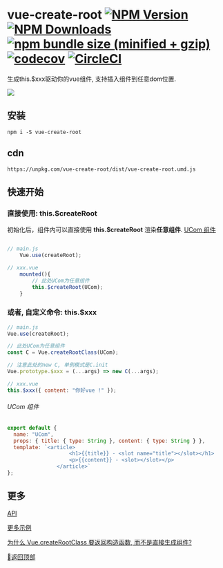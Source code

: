 # vue-create-root [![NPM Version][npm-image]][npm-url] [![NPM Downloads][downloads-image]][downloads-url] [![npm bundle size (minified + gzip)][size-image]][size-url] [![codecov](https://codecov.io/gh/any86/vue-create-root/branch/develop/graph/badge.svg)](https://codecov.io/gh/any86/vue-create-root) [![CircleCI](https://circleci.com/gh/any86/vue-create-root.svg?style=svg)](https://circleci.com/gh/any86/vue-create-root)

[size-image]: https://img.shields.io/bundlephobia/minzip/vue-create-root.svg
[size-url]: https://bundlephobia.com/result?p=vue-create-root
[npm-image]: https://img.shields.io/npm/v/vue-create-root.svg
[npm-url]: https://npmjs.org/package/vue-create-root
[downloads-image]: https://img.shields.io/npm/dm/vue-create-root.svg
[downloads-url]: https://npmjs.org/package/vue-create-root

生成this.$xxx驱动你的vue组件, 支持插入组件到任意dom位置.

![](https://user-images.githubusercontent.com/8264787/63213406-99901300-c13e-11e9-94e6-839b4125e881.png)



## 安装

```shell
npm i -S vue-create-root
```

## cdn

```
https://unpkg.com/vue-create-root/dist/vue-create-root.umd.js
```

## 快速开始

### 直接使用: this.\$createRoot

初始化后，组件内可以直接使用 **this.\$createRoot** 渲染**任意组件**. [UCom 组件](#ucom-组件)

```javascript

// main.js
    Vue.use(createRoot);

// xxx.vue
    mounted(){
        // 此处UCom为任意组件
        this.$createRoot(UCom);
    }
```

### 或者, 自定义命令: this.\$xxx

```javascript
// main.js
Vue.use(createRoot);

// 此处UCom为任意组件
const C = Vue.createRootClass(UCom);

// 注意此处的new C, 单例模式是C.init
Vue.prototype.$xxx = (...args) => new C(...args);

// xxx.vue
this.$xxx({ content: "你好vue !" });
```

###### UCom 组件

```javascript
export default {
  name: "UCom",
  props: { title: { type: String }, content: { type: String } },
  template: `<article>
                    <h1>{{title}} - <slot name="title"></slot></h1>
                    <p>{{content}} - <slot></slot></p>
                </article>`
};
```

## 更多

[API](docs/API.md)

[更多示例](docs/example.md)

[为什么 Vue.createRootClass 要返回构造函数, 而不是直接生成组件?](docs/why.md)

[:rocket:返回顶部](#vue-create-root-----)

